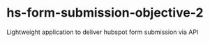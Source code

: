 # hs-form-submission-objective-2
 Lightweight application to deliver hubspot form submission via API
